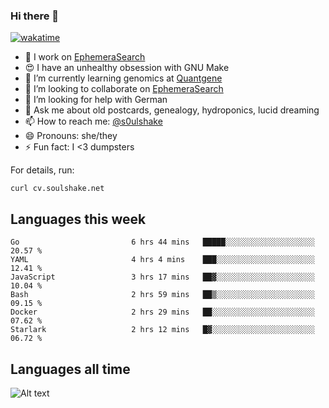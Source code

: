 ### Hi there 👋

[![wakatime](https://wakatime.com/badge/user/08339702-a231-40c4-8838-d449bd2ff951.svg)](https://wakatime.com/@08339702-a231-40c4-8838-d449bd2ff951)

<!--
**soulshake/soulshake** is a ✨ _special_ ✨ repository because its `README.md` (this file) appears on your GitHub profile.

Here are some ideas to get you started:

- 🔭 I’m currently working on ...
- 🌱 I’m currently learning ...
- 👯 I’m looking to collaborate on ...
- 🤔 I’m looking for help with ...
- 💬 Ask me about ...
- 📫 How to reach me: ...
- 😄 Pronouns: ...
- ⚡ Fun fact: ...
-->


- 🔭 I work on [EphemeraSearch](https://www.ephemerasearch.com/)
- 😍 I have an unhealthy obsession with GNU Make
- :dna: I’m currently learning genomics at [Quantgene](https://www.quantgene.com/)
- 👯 I’m looking to collaborate on [EphemeraSearch](https://www.ephemerasearch.com/)
- 🤔 I’m looking for help with German
- 💬 Ask me about old postcards, genealogy, hydroponics, lucid dreaming
- 📫 How to reach me: [@s0ulshake](https://twitter.com/soulshake)
- 😄 Pronouns: she/they
- ⚡ Fun fact: I <3 dumpsters

For details, run:

```
curl cv.soulshake.net
```

## Languages this week

<!--START_SECTION:waka-->

```text
Go                         6 hrs 44 mins   █████░░░░░░░░░░░░░░░░░░░░   20.57 %
YAML                       4 hrs 4 mins    ███░░░░░░░░░░░░░░░░░░░░░░   12.41 %
JavaScript                 3 hrs 17 mins   ██▓░░░░░░░░░░░░░░░░░░░░░░   10.04 %
Bash                       2 hrs 59 mins   ██▒░░░░░░░░░░░░░░░░░░░░░░   09.15 %
Docker                     2 hrs 29 mins   ██░░░░░░░░░░░░░░░░░░░░░░░   07.62 %
Starlark                   2 hrs 12 mins   █▓░░░░░░░░░░░░░░░░░░░░░░░   06.72 %
```

<!--END_SECTION:waka-->

## Languages all time
![Alt text](https://wakatime.com/share/@aj/6aa10b67-a5e9-4fb1-acaf-8692f4385172.svg)
